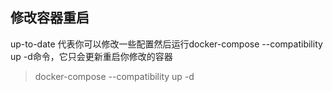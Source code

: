 
##  修改容器重启

up-to-date 代表你可以修改一些配置然后运行docker-compose --compatibility up -d命令，它只会更新重启你修改的容器

> docker-compose --compatibility up -d
